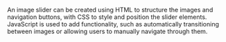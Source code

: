 An image slider can be created using HTML to structure the images and navigation buttons, with CSS to style and position the slider elements. JavaScript is used to add functionality, such as automatically transitioning between images or allowing users to manually navigate through them.
